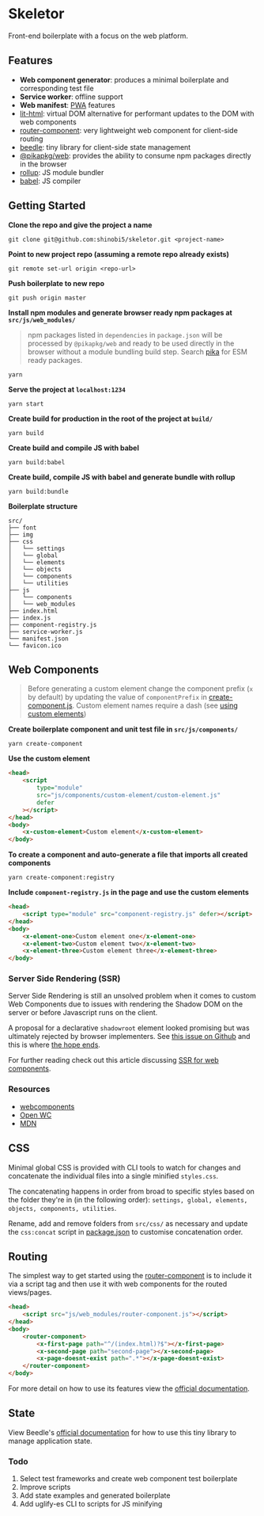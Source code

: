 # Skeletor

Front-end boilerplate with a focus on the web platform.

## Features

-   **Web component generator**: produces a minimal boilerplate and corresponding test file
-   **Service worker**: offline support
-   **Web manifest**: [PWA](https://developer.mozilla.org/en-US/docs/Web/Progressive_web_apps) features
-   [lit-html](https://github.com/polymer/lit-html): virtual DOM alternative for performant updates to the DOM with web components
-   [router-component](https://github.com/mkay581/router-component): very lightweight web component for client-side routing
-   [beedle](https://github.com/andybelldesign/beedle): tiny library for client-side state management
-   [@pikapkg/web](https://github.com/pikapkg/web): provides the ability to consume npm packages directly in the browser
-   [rollup](https://github.com/rollup/rollup): JS module bundler
-   [babel](https://babeljs.io): JS compiler

## Getting Started

**Clone the repo and give the project a name**

```
git clone git@github.com:shinobi5/skeletor.git <project-name>
```

**Point to new project repo (assuming a remote repo already exists)**

```
git remote set-url origin <repo-url>
```

**Push boilerplate to new repo**

```
git push origin master
```

**Install npm modules and generate browser ready npm packages at `src/js/web_modules/`**

> npm packages listed in `dependencies` in `package.json` will be processed by `@pikapkg/web` and ready to be used directly in the browser without a module bundling build step. Search [pika](https://www.pika.dev/) for ESM ready packages.

```
yarn
```

**Serve the project at `localhost:1234`**

```
yarn start
```

**Create build for production in the root of the project at `build/`**

```
yarn build
```

**Create build and compile JS with babel**

```
yarn build:babel
```

**Create build, compile JS with babel and generate bundle with rollup**

```
yarn build:bundle
```

**Boilerplate structure**

```
src/
├── font
├── img
├── css
│   └── settings
│   └── global
│   └── elements
│   └── objects
│   └── components
│   └── utilities
├── js
│   └── components
│   └── web_modules
├── index.html
├── index.js
├── component-registry.js
├── service-worker.js
└── manifest.json
└── favicon.ico
```

## Web Components

> Before generating a custom element change the component prefix (`x` by default) by updating the value of `componentPrefix` in [create-component.js](https://github.com/shinobi5/skeletor/blob/master/scripts/create-component.js). Custom element names require a dash (see [using custom elements](https://developer.mozilla.org/en-US/docs/Web/Web_Components/Using_custom_elements))

**Create boilerplate component and unit test file in `src/js/components/`**

```
yarn create-component
```

**Use the custom element**

```html
<head>
    <script
        type="module"
        src="js/components/custom-element/custom-element.js"
        defer
    ></script>
</head>
<body>
    <x-custom-element>Custom element</x-custom-element>
</body>
```

**To create a component and auto-generate a file that imports all created components**

```
yarn create-component:registry
```

**Include `component-registry.js` in the page and use the custom elements**

```html
<head>
    <script type="module" src="component-registry.js" defer></script>
</head>
<body>
    <x-element-one>Custom element one</x-element-one>
    <x-element-two>Custom element two</x-element-two>
    <x-element-three>Custom element three</x-element-three>
</body>
```

### Server Side Rendering (SSR)

Server Side Rendering is still an unsolved problem when it comes to custom Web Components due to issues with rendering the Shadow DOM on the server or before Javascript runs on the client.

A proposal for a declarative `shadowroot` element looked promising but was ultimately rejected by browser implementers. See [this issue on Github](https://github.com/whatwg/dom/issues/510) and this is where [the hope ends](https://github.com/whatwg/dom/issues/510#issuecomment-370980398).

For further reading check out this article discussing [SSR for web components](https://medium.com/@treshugart/%C3%A5server-side-rendering-web-components-e5df705f3f48).

### Resources

-   [webcomponents](https://www.webcomponents.org)
-   [Open WC](https://open-wc.org/)
-   [MDN](https://developer.mozilla.org/en-US/docs/Web/Web_Components)

## CSS

Minimal global CSS is provided with CLI tools to watch for changes and concatenate the individual files into a single minified `styles.css`.

The concatenating happens in order from broad to specific styles based on the folder they're in (in the following order): `settings, global, elements, objects, components, utilities`.

Rename, add and remove folders from `src/css/` as necessary and update the `css:concat` script in [package.json](https://github.com/shinobi5/skeletor/blob/master/package.json) to customise concatenation order.

## Routing

The simplest way to get started using the [router-component](https://github.com/mkay581/router-component) is to include it via a script tag and then use it with web components for the routed views/pages.

```html
<head>
    <script src="js/web_modules/router-component.js"></script>
</head>
<body>
    <router-component>
        <x-first-page path="^/(index.html)?$"></x-first-page>
        <x-second-page path="second-page"></x-second-page>
        <x-page-doesnt-exist path=".*"></x-page-doesnt-exist>
    </router-component>
</body>
```

For more detail on how to use its features view the [official documentation](https://github.com/mkay581/router-component).

## State

View Beedle's [official documentation](https://beedle.hankchizljaw.io/) for how to use this tiny library to manage application state.

### Todo

1. Select test frameworks and create web component test boilerplate
1. Improve scripts
1. Add state examples and generated boilerplate
1. Add uglify-es CLI to scripts for JS minifying
